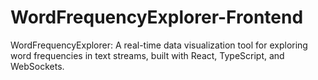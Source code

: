 # WordFrequencyExplorer-Frontend
WordFrequencyExplorer: A real-time data visualization tool for exploring word frequencies in text streams, built with React, TypeScript, and WebSockets.
